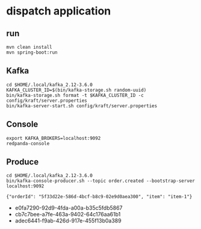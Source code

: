 # dispatch application


## run

```
mvn clean install
mvn spring-boot:run
```

## Kafka

```
cd $HOME/.local/kafka_2.12-3.6.0
KAFKA_CLUSTER_ID=$(bin/kafka-storage.sh random-uuid)
bin/kafka-storage.sh format -t $KAFKA_CLUSTER_ID -c config/kraft/server.properties
bin/kafka-server-start.sh config/kraft/server.properties
```

## Console

```
export KAFKA_BROKERS=localhost:9092
redpanda-console
```

## Produce

```
cd $HOME/.local/kafka_2.12-3.6.0
bin/kafka-console-producer.sh --topic order.created --bootstrap-server localhost:9092
```

`{"orderId": "5f33d22e-586d-4bcf-b8c9-02e9d0aea300", "item": "item-1"}`

- e0fa7290-92d9-4fda-a00a-b35c5fdb5867
- cb7c7bee-a7fe-463a-9402-64c176aa61b1
- adec6441-f9ab-426d-917e-455f13b0a389